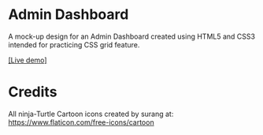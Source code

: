 # Admin Dashboard
A mock-up design for an Admin Dashboard created using HTML5 and CSS3 intended for practicing CSS grid feature. 

[[Live demo]](https://yousufrab.github.io/Admin_Dashboard/)

# Credits
All ninja-Turtle Cartoon icons created by surang at: https://www.flaticon.com/free-icons/cartoon 
